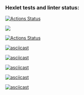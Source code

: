 ### Hexlet tests and linter status:
[![Actions Status](https://github.com/isupovv/python-project-lvl1/workflows/hexlet-check/badge.svg)](https://github.com/isupovv/python-project-lvl1/actions)

<a href="https://codeclimate.com/github/codeclimate/codeclimate/maintainability"><img src="https://api.codeclimate.com/v1/badges/a99a88d28ad37a79dbf6/maintainability" /></a>

[![Actions Status](https://github.com/isupovv/python-project-lvl1/workflows/linter/badge.svg)](https://github.com/isupovv/python-project-lvl1/actions)

[![asciicast](https://asciinema.org/a/458567.svg)](https://asciinema.org/a/458567)

[![asciicast](https://asciinema.org/a/3eXMsrDVMUjbkYxP8f7ozH9mJ.svg)](https://asciinema.org/a/3eXMsrDVMUjbkYxP8f7ozH9mJ)

[![asciicast](https://asciinema.org/a/DZGaJIh428eqpZmROIcVbdeZq.svg)](https://asciinema.org/a/DZGaJIh428eqpZmROIcVbdeZq)

[![asciicast](https://asciinema.org/a/HybKIQkwzliK4n38GttLyVO6l.svg)](https://asciinema.org/a/HybKIQkwzliK4n38GttLyVO6l)

[![asciicast](https://asciinema.org/a/aNrAid02BYrYBRs05dpO7Cqy1.svg)](https://asciinema.org/a/aNrAid02BYrYBRs05dpO7Cqy1)